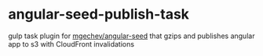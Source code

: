 # angular-seed-publish-task
gulp task plugin for [mgechev/angular-seed](https://github.com/mgechev/angular-seed) that gzips and publishes angular app to s3 with CloudFront invalidations
